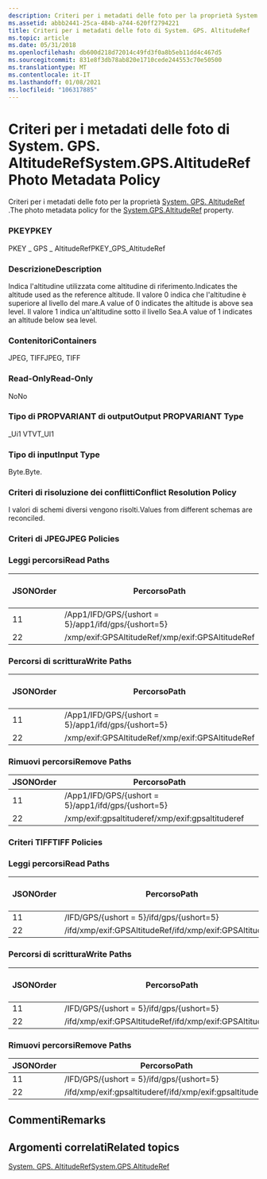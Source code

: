 ```yaml
---
description: Criteri per i metadati delle foto per la proprietà System. GPS. AltitudeRef.
ms.assetid: abbb2441-25ca-484b-a744-620ff2794221
title: Criteri per i metadati delle foto di System. GPS. AltitudeRef
ms.topic: article
ms.date: 05/31/2018
ms.openlocfilehash: db600d218d72014c49fd3f0a8b5eb11dd4c467d5
ms.sourcegitcommit: 831e8f3db78ab820e1710cede244553c70e50500
ms.translationtype: MT
ms.contentlocale: it-IT
ms.lasthandoff: 01/08/2021
ms.locfileid: "106317885"
---
```

# <a name="systemgpsaltituderef-photo-metadata-policy"></a><span data-ttu-id="1e293-103">Criteri per i metadati delle foto di System. GPS. AltitudeRef</span><span class="sxs-lookup"><span data-stu-id="1e293-103">System.GPS.AltitudeRef Photo Metadata Policy</span></span>

<span data-ttu-id="1e293-104">Criteri per i metadati delle foto per la proprietà [System. GPS. AltitudeRef](../properties/props-system-gps-altituderef.md) .</span><span class="sxs-lookup"><span data-stu-id="1e293-104">The photo metadata policy for the [System.GPS.AltitudeRef](../properties/props-system-gps-altituderef.md) property.</span></span>

### <a name="pkey"></a><span data-ttu-id="1e293-105">PKEY</span><span class="sxs-lookup"><span data-stu-id="1e293-105">PKEY</span></span>

<span data-ttu-id="1e293-106">PKEY \_ GPS \_ AltitudeRef</span><span class="sxs-lookup"><span data-stu-id="1e293-106">PKEY\_GPS\_AltitudeRef</span></span>

### <a name="description"></a><span data-ttu-id="1e293-107">Descrizione</span><span class="sxs-lookup"><span data-stu-id="1e293-107">Description</span></span>

<span data-ttu-id="1e293-108">Indica l'altitudine utilizzata come altitudine di riferimento.</span><span class="sxs-lookup"><span data-stu-id="1e293-108">Indicates the altitude used as the reference altitude.</span></span> <span data-ttu-id="1e293-109">Il valore 0 indica che l'altitudine è superiore al livello del mare.</span><span class="sxs-lookup"><span data-stu-id="1e293-109">A value of 0 indicates the altitude is above sea level.</span></span> <span data-ttu-id="1e293-110">Il valore 1 indica un'altitudine sotto il livello Sea.</span><span class="sxs-lookup"><span data-stu-id="1e293-110">A value of 1 indicates an altitude below sea level.</span></span>

### <a name="containers"></a><span data-ttu-id="1e293-111">Contenitori</span><span class="sxs-lookup"><span data-stu-id="1e293-111">Containers</span></span>

<span data-ttu-id="1e293-112">JPEG, TIFF</span><span class="sxs-lookup"><span data-stu-id="1e293-112">JPEG, TIFF</span></span>

### <a name="read-only"></a><span data-ttu-id="1e293-113">Read-Only</span><span class="sxs-lookup"><span data-stu-id="1e293-113">Read-Only</span></span>

<span data-ttu-id="1e293-114">No</span><span class="sxs-lookup"><span data-stu-id="1e293-114">No</span></span>

### <a name="output-propvariant-type"></a><span data-ttu-id="1e293-115">Tipo di PROPVARIANT di output</span><span class="sxs-lookup"><span data-stu-id="1e293-115">Output PROPVARIANT Type</span></span>

<span data-ttu-id="1e293-116">\_Ui1 VT</span><span class="sxs-lookup"><span data-stu-id="1e293-116">VT\_UI1</span></span>

### <a name="input-type"></a><span data-ttu-id="1e293-117">Tipo di input</span><span class="sxs-lookup"><span data-stu-id="1e293-117">Input Type</span></span>

<span data-ttu-id="1e293-118">Byte.</span><span class="sxs-lookup"><span data-stu-id="1e293-118">Byte.</span></span>

### <a name="conflict-resolution-policy"></a><span data-ttu-id="1e293-119">Criteri di risoluzione dei conflitti</span><span class="sxs-lookup"><span data-stu-id="1e293-119">Conflict Resolution Policy</span></span>

<span data-ttu-id="1e293-120">I valori di schemi diversi vengono risolti.</span><span class="sxs-lookup"><span data-stu-id="1e293-120">Values from different schemas are reconciled.</span></span>

### <a name="jpeg-policies"></a><span data-ttu-id="1e293-121">Criteri di JPEG</span><span class="sxs-lookup"><span data-stu-id="1e293-121">JPEG Policies</span></span>

### <a name="read-paths"></a><span data-ttu-id="1e293-122">Leggi percorsi</span><span class="sxs-lookup"><span data-stu-id="1e293-122">Read Paths</span></span>



| <span data-ttu-id="1e293-123">JSON</span><span class="sxs-lookup"><span data-stu-id="1e293-123">Order</span></span> | <span data-ttu-id="1e293-124">Percorso</span><span class="sxs-lookup"><span data-stu-id="1e293-124">Path</span></span>                     | <span data-ttu-id="1e293-125">Formato disco</span><span class="sxs-lookup"><span data-stu-id="1e293-125">Disk Format</span></span> |
|-------|--------------------------|-------------|
| <span data-ttu-id="1e293-126">1</span><span class="sxs-lookup"><span data-stu-id="1e293-126">1</span></span>     | <span data-ttu-id="1e293-127">/App1/IFD/GPS/{ushort = 5}</span><span class="sxs-lookup"><span data-stu-id="1e293-127">/app1/ifd/gps/{ushort=5}</span></span> | <span data-ttu-id="1e293-128">byte</span><span class="sxs-lookup"><span data-stu-id="1e293-128">byte</span></span>        |
| <span data-ttu-id="1e293-129">2</span><span class="sxs-lookup"><span data-stu-id="1e293-129">2</span></span>     | <span data-ttu-id="1e293-130">/xmp/exif:GPSAltitudeRef</span><span class="sxs-lookup"><span data-stu-id="1e293-130">/xmp/exif:GPSAltitudeRef</span></span> | <span data-ttu-id="1e293-131">unicode</span><span class="sxs-lookup"><span data-stu-id="1e293-131">unicode</span></span>     |



 

### <a name="write-paths"></a><span data-ttu-id="1e293-132">Percorsi di scrittura</span><span class="sxs-lookup"><span data-stu-id="1e293-132">Write Paths</span></span>



| <span data-ttu-id="1e293-133">JSON</span><span class="sxs-lookup"><span data-stu-id="1e293-133">Order</span></span> | <span data-ttu-id="1e293-134">Percorso</span><span class="sxs-lookup"><span data-stu-id="1e293-134">Path</span></span>                     | <span data-ttu-id="1e293-135">Formato disco</span><span class="sxs-lookup"><span data-stu-id="1e293-135">Disk Format</span></span> |
|-------|--------------------------|-------------|
| <span data-ttu-id="1e293-136">1</span><span class="sxs-lookup"><span data-stu-id="1e293-136">1</span></span>     | <span data-ttu-id="1e293-137">/App1/IFD/GPS/{ushort = 5}</span><span class="sxs-lookup"><span data-stu-id="1e293-137">/app1/ifd/gps/{ushort=5}</span></span> | <span data-ttu-id="1e293-138">byte</span><span class="sxs-lookup"><span data-stu-id="1e293-138">byte</span></span>        |
| <span data-ttu-id="1e293-139">2</span><span class="sxs-lookup"><span data-stu-id="1e293-139">2</span></span>     | <span data-ttu-id="1e293-140">/xmp/exif:GPSAltitudeRef</span><span class="sxs-lookup"><span data-stu-id="1e293-140">/xmp/exif:GPSAltitudeRef</span></span> | <span data-ttu-id="1e293-141">unicode</span><span class="sxs-lookup"><span data-stu-id="1e293-141">unicode</span></span>     |



 

### <a name="remove-paths"></a><span data-ttu-id="1e293-142">Rimuovi percorsi</span><span class="sxs-lookup"><span data-stu-id="1e293-142">Remove Paths</span></span>



| <span data-ttu-id="1e293-143">JSON</span><span class="sxs-lookup"><span data-stu-id="1e293-143">Order</span></span> | <span data-ttu-id="1e293-144">Percorso</span><span class="sxs-lookup"><span data-stu-id="1e293-144">Path</span></span>                     |
|-------|--------------------------|
| <span data-ttu-id="1e293-145">1</span><span class="sxs-lookup"><span data-stu-id="1e293-145">1</span></span>     | <span data-ttu-id="1e293-146">/App1/IFD/GPS/{ushort = 5}</span><span class="sxs-lookup"><span data-stu-id="1e293-146">/app1/ifd/gps/{ushort=5}</span></span> |
| <span data-ttu-id="1e293-147">2</span><span class="sxs-lookup"><span data-stu-id="1e293-147">2</span></span>     | <span data-ttu-id="1e293-148">/xmp/exif:gpsaltituderef</span><span class="sxs-lookup"><span data-stu-id="1e293-148">/xmp/exif:gpsaltituderef</span></span> |



 

### <a name="tiff-policies"></a><span data-ttu-id="1e293-149">Criteri TIFF</span><span class="sxs-lookup"><span data-stu-id="1e293-149">TIFF Policies</span></span>

### <a name="read-paths"></a><span data-ttu-id="1e293-150">Leggi percorsi</span><span class="sxs-lookup"><span data-stu-id="1e293-150">Read Paths</span></span>



| <span data-ttu-id="1e293-151">JSON</span><span class="sxs-lookup"><span data-stu-id="1e293-151">Order</span></span> | <span data-ttu-id="1e293-152">Percorso</span><span class="sxs-lookup"><span data-stu-id="1e293-152">Path</span></span>                         | <span data-ttu-id="1e293-153">Formato disco</span><span class="sxs-lookup"><span data-stu-id="1e293-153">Disk Format</span></span> |
|-------|------------------------------|-------------|
| <span data-ttu-id="1e293-154">1</span><span class="sxs-lookup"><span data-stu-id="1e293-154">1</span></span>     | <span data-ttu-id="1e293-155">/IFD/GPS/{ushort = 5}</span><span class="sxs-lookup"><span data-stu-id="1e293-155">/ifd/gps/{ushort=5}</span></span>          | <span data-ttu-id="1e293-156">byte</span><span class="sxs-lookup"><span data-stu-id="1e293-156">byte</span></span>        |
| <span data-ttu-id="1e293-157">2</span><span class="sxs-lookup"><span data-stu-id="1e293-157">2</span></span>     | <span data-ttu-id="1e293-158">/ifd/xmp/exif:GPSAltitudeRef</span><span class="sxs-lookup"><span data-stu-id="1e293-158">/ifd/xmp/exif:GPSAltitudeRef</span></span> | <span data-ttu-id="1e293-159">unicode</span><span class="sxs-lookup"><span data-stu-id="1e293-159">unicode</span></span>     |



 

### <a name="write-paths"></a><span data-ttu-id="1e293-160">Percorsi di scrittura</span><span class="sxs-lookup"><span data-stu-id="1e293-160">Write Paths</span></span>



| <span data-ttu-id="1e293-161">JSON</span><span class="sxs-lookup"><span data-stu-id="1e293-161">Order</span></span> | <span data-ttu-id="1e293-162">Percorso</span><span class="sxs-lookup"><span data-stu-id="1e293-162">Path</span></span>                         | <span data-ttu-id="1e293-163">Formato disco</span><span class="sxs-lookup"><span data-stu-id="1e293-163">Disk Format</span></span> |
|-------|------------------------------|-------------|
| <span data-ttu-id="1e293-164">1</span><span class="sxs-lookup"><span data-stu-id="1e293-164">1</span></span>     | <span data-ttu-id="1e293-165">/IFD/GPS/{ushort = 5}</span><span class="sxs-lookup"><span data-stu-id="1e293-165">/ifd/gps/{ushort=5}</span></span>          | <span data-ttu-id="1e293-166">byte</span><span class="sxs-lookup"><span data-stu-id="1e293-166">byte</span></span>        |
| <span data-ttu-id="1e293-167">2</span><span class="sxs-lookup"><span data-stu-id="1e293-167">2</span></span>     | <span data-ttu-id="1e293-168">/ifd/xmp/exif:GPSAltitudeRef</span><span class="sxs-lookup"><span data-stu-id="1e293-168">/ifd/xmp/exif:GPSAltitudeRef</span></span> | <span data-ttu-id="1e293-169">unicode</span><span class="sxs-lookup"><span data-stu-id="1e293-169">unicode</span></span>     |



 

### <a name="remove-paths"></a><span data-ttu-id="1e293-170">Rimuovi percorsi</span><span class="sxs-lookup"><span data-stu-id="1e293-170">Remove Paths</span></span>



| <span data-ttu-id="1e293-171">JSON</span><span class="sxs-lookup"><span data-stu-id="1e293-171">Order</span></span> | <span data-ttu-id="1e293-172">Percorso</span><span class="sxs-lookup"><span data-stu-id="1e293-172">Path</span></span>                         |
|-------|------------------------------|
| <span data-ttu-id="1e293-173">1</span><span class="sxs-lookup"><span data-stu-id="1e293-173">1</span></span>     | <span data-ttu-id="1e293-174">/IFD/GPS/{ushort = 5}</span><span class="sxs-lookup"><span data-stu-id="1e293-174">/ifd/gps/{ushort=5}</span></span>          |
| <span data-ttu-id="1e293-175">2</span><span class="sxs-lookup"><span data-stu-id="1e293-175">2</span></span>     | <span data-ttu-id="1e293-176">/ifd/xmp/exif:gpsaltituderef</span><span class="sxs-lookup"><span data-stu-id="1e293-176">/ifd/xmp/exif:gpsaltituderef</span></span> |



 

## <a name="remarks"></a><span data-ttu-id="1e293-177">Commenti</span><span class="sxs-lookup"><span data-stu-id="1e293-177">Remarks</span></span>

## <a name="related-topics"></a><span data-ttu-id="1e293-178">Argomenti correlati</span><span class="sxs-lookup"><span data-stu-id="1e293-178">Related topics</span></span>

<dl> <dt>

[<span data-ttu-id="1e293-179">System. GPS. AltitudeRef</span><span class="sxs-lookup"><span data-stu-id="1e293-179">System.GPS.AltitudeRef</span></span>](../properties/props-system-gps-altituderef.md)
</dt> </dl>

 

 
